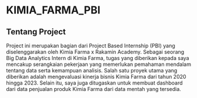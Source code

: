 # KIMIA_FARMA_PBI

## Tentang Project
Project ini merupakan bagian dari Project Based Internship (PBI) yang diselenggarakan oleh Kimia Farma x Rakamin Academy. Sebagai seorang Big Data Analytics Intern di Kimia Farma, tugas yang diberikan kepada saya mencakup serangkaian pekerjaan yang memerlukan pemahaman mendalam tentang data serta kemampuan analisis. Salah satu proyek utama yang diberikan adalah mengevaluasi kinerja bisnis Kimia Farma dari tahun 2020 hingga 2023. Selain itu, saya juga ditugaskan untuk membuat dashboard dari data penjualan produk Kimia Farma dari data mentah yang tersedia.
